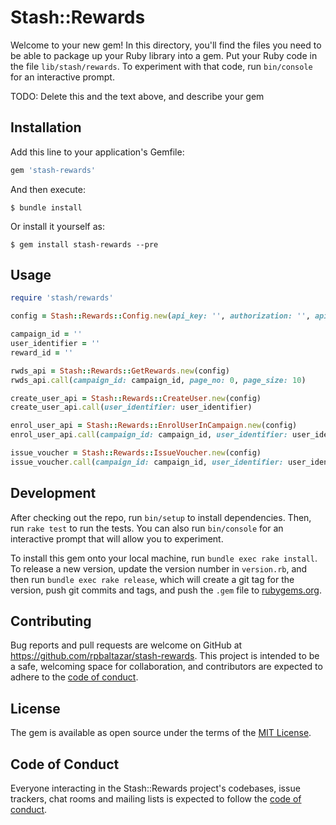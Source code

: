 # Stash::Rewards

Welcome to your new gem! In this directory, you'll find the files you need to be able to package up your Ruby library into a gem. Put your Ruby code in the file `lib/stash/rewards`. To experiment with that code, run `bin/console` for an interactive prompt.

TODO: Delete this and the text above, and describe your gem

## Installation

Add this line to your application's Gemfile:

```ruby
gem 'stash-rewards'
```

And then execute:

    $ bundle install

Or install it yourself as:

    $ gem install stash-rewards --pre

## Usage

```ruby
require 'stash/rewards'

config = Stash::Rewards::Config.new(api_key: '', authorization: '', api_domain: '')

campaign_id = ''
user_identifier = ''
reward_id = ''

rwds_api = Stash::Rewards::GetRewards.new(config)
rwds_api.call(campaign_id: campaign_id, page_no: 0, page_size: 10)

create_user_api = Stash::Rewards::CreateUser.new(config)
create_user_api.call(user_identifier: user_identifier)

enrol_user_api = Stash::Rewards::EnrolUserInCampaign.new(config)
enrol_user_api.call(campaign_id: campaign_id, user_identifier: user_identifier)

issue_voucher = Stash::Rewards::IssueVoucher.new(config)
issue_voucher.call(campaign_id: campaign_id, user_identifier: user_identifier, reward_id: reward_id)
```

## Development

After checking out the repo, run `bin/setup` to install dependencies. Then, run `rake test` to run the tests. You can also run `bin/console` for an interactive prompt that will allow you to experiment.

To install this gem onto your local machine, run `bundle exec rake install`. To release a new version, update the version number in `version.rb`, and then run `bundle exec rake release`, which will create a git tag for the version, push git commits and tags, and push the `.gem` file to [rubygems.org](https://rubygems.org).

## Contributing

Bug reports and pull requests are welcome on GitHub at https://github.com/rpbaltazar/stash-rewards. This project is intended to be a safe, welcoming space for collaboration, and contributors are expected to adhere to the [code of conduct](https://github.com/rpbaltazar/stash-rewards/blob/master/CODE_OF_CONDUCT.md).


## License

The gem is available as open source under the terms of the [MIT License](https://opensource.org/licenses/MIT).

## Code of Conduct

Everyone interacting in the Stash::Rewards project's codebases, issue trackers, chat rooms and mailing lists is expected to follow the [code of conduct](https://github.com/rpbaltazar/stash-rewards/blob/master/CODE_OF_CONDUCT.md).

